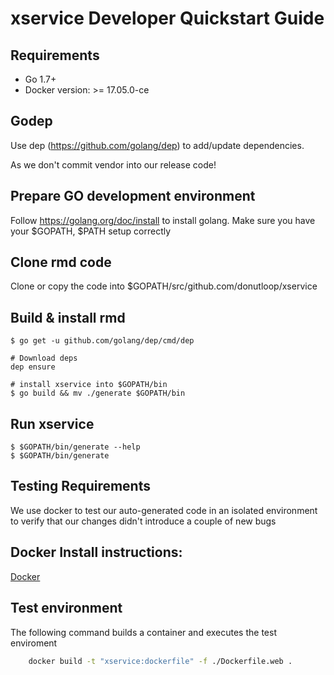 # xservice Developer Quickstart Guide

## Requirements

* Go 1.7+
* Docker version: >= 17.05.0-ce

## Godep

Use dep (https://github.com/golang/dep) to add/update dependencies.

As we don't commit vendor into our release code!

## Prepare GO development environment

Follow https://golang.org/doc/install to install golang.
Make sure you have your $GOPATH, $PATH setup correctly

## Clone rmd code

Clone or copy the code into $GOPATH/src/github.com/donutloop/xservice

## Build & install rmd

```
$ go get -u github.com/golang/dep/cmd/dep

# Download deps 
dep ensure 

# install xservice into $GOPATH/bin
$ go build && mv ./generate $GOPATH/bin
```

## Run xservice

```
$ $GOPATH/bin/generate --help
$ $GOPATH/bin/generate
```

## Testing Requirements

We use docker to test our auto-generated code in an isolated environment
to verify that our changes didn't introduce a couple of new bugs

## Docker Install instructions:
[Docker](https://docs.docker.com/engine/installation/)  

## Test environment 

The following command builds a container and executes the test enviroment

```bash
    docker build -t "xservice:dockerfile" -f ./Dockerfile.web .
```
